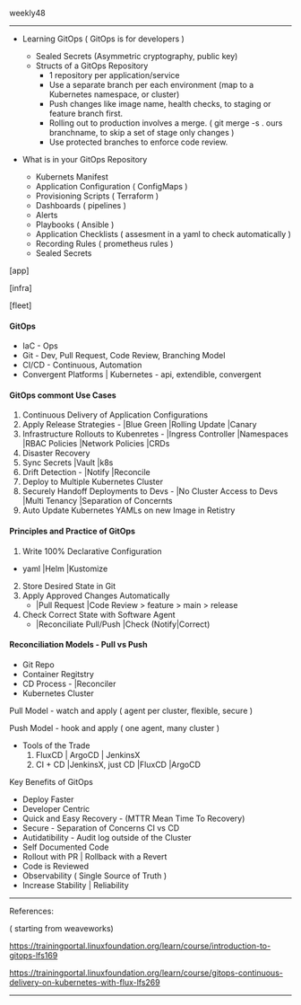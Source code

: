 weekly48

----
 - Learning GitOps ( GitOps is for developers )
   - Sealed Secrets (Asymmetric cryptography, public key)
   - Structs of a GitOps Repository
     - 1 repository per application/service
     - Use a separate branch per each environment (map to a Kubernetes namespace, or cluster)
     - Push changes like image name, health checks, to staging or feature branch first.
     - Rolling out to production involves a merge. ( git merge -s . ours branchname, to skip a set of stage only changes )
     - Use protected branches to enforce code review.


 - What is in your GitOps Repository
   - Kubernets Manifest
   - Application Configuration ( ConfigMaps )
   - Provisioning Scripts ( Terraform )
   - Dashboards ( pipelines )
   - Alerts
   - Playbooks ( Ansible )
   - Application Checklists ( assesment in a yaml to check automatically )
   - Recording Rules ( prometheus rules )
   - Sealed Secrets 

 [app]

 [infra]

 [fleet]

#### GitOps

  - IaC - Ops
  - Git - Dev, Pull Request, Code Review, Branching Model
  - CI/CD - Continuous, Automation
  - Convergent Platforms | Kubernetes - api, extendible, convergent

#### GitOps commont Use Cases

  1. Continuous Delivery of Application Configurations
  2. Apply Release Strategies - |Blue Green |Rolling Update |Canary
  3. Infrastructure Rollouts to Kubenretes - |Ingress Controller |Namespaces |RBAC Policies |Network Policies |CRDs
  4. Disaster Recovery
  5. Sync Secrets |Vault |k8s
  6. Drift Detection - |Notify |Reconcile
  7. Deploy to Multiple Kubernetes Cluster
  8. Securely Handoff Deployments to Devs - |No Cluster Access to Devs |Multi Tenancy |Separation of Concernts
  9. Auto Update Kubernetes YAMLs on new Image in Retistry

#### Principles and Practice of GitOps

1. Write 100% Declarative Configuration 
  - yaml  |Helm |Kustomize
2. Store Desired State in Git
3. Apply Approved Changes Automatically 
   - |Pull Request |Code Review > feature > main > release 
4. Check Correct State with Software Agent 
   - |Reconciliate Pull/Push |Check (Notify|Correct)
 
#### Reconciliation Models - Pull vs Push
 - Git Repo
 - Container Regitstry
 - CD Process - |Reconciler
 - Kubernetes Cluster

Pull Model - watch and apply ( agent per cluster, flexible, secure )

Push Model - hook and apply ( one agent, many cluster )

- Tools of the Trade
  1. FluxCD | ArgoCD | JenkinsX
  2. CI + CD |JenkinsX, just CD |FluxCD |ArgoCD 

Key Benefits of GitOps
  - Deploy Faster
  - Developer Centric 
  - Quick and Easy Recovery - (MTTR Mean Time To Recovery)
  - Secure - Separation of Concerns CI vs CD
  - Autidatibility - Audit log outside of the Cluster
  - Self Documented Code
  - Rollout with PR | Rollback with a Revert
  - Code is Reviewed
  - Observability ( Single Source of Truth )
  - Increase Stability | Reliability




----
References:

( starting from weaveworks)

<https://trainingportal.linuxfoundation.org/learn/course/introduction-to-gitops-lfs169>

<https://trainingportal.linuxfoundation.org/learn/course/gitops-continuous-delivery-on-kubernetes-with-flux-lfs269>

---